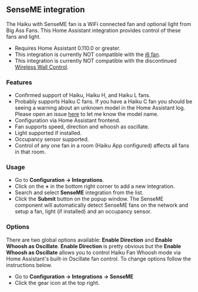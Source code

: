 ## SenseME integration

The Haiku with SenseME fan is a WiFi connected fan and optional light from Big Ass Fans. This Home Assistant integration provides control of these fans and light.

* Requires Home Assistant 0.110.0 or greater.
* This integration is currently NOT compatible with the [i6 fan](https://www.bigassfans.com/fans/i6/).
* This integration is currently NOT compatible with the discontinued [Wireless Wall Control](https://www.bigassfans.com/docs/haiku/accessories/cutsheet-haiku-wall-control.pdf).

### Features

* Confirmed support of Haiku, Haiku H, and Haiku L fans.
* Probably supports Haiku C fans. If you have a Haiku C fan you should be seeing a warning about an unknown model in the Home Assistant log. Please open an issue [here](https://github.com/mikelawrence/senseme-hacs/issues) to let me know the model name.
* Configuration via Home Assistant frontend.
* Fan supports speed, direction and whoosh as oscillate.
* Light supported if installed.
* Occupancy sensor supported.
* Control of any one fan in a room (Haiku App configured) affects all fans in that room.

### Usage

* Go to **Configuration -> Integrations**.
* Click on the **+** in the bottom right corner to add a new integration.
* Search and select **SenseME** integration from the list.
* Click the **Submit** button on the popup window. The SenseME component will automatically detect SenseME fans on the network and setup a fan, light (if installed) and an occupancy sensor.

### Options

There are two global options available: **Enable Direction** and **Enable Whoosh as Oscillate**. **Enable Direction** is pretty obvious but the **Enable Whoosh as Oscillate** allows you to control Haiku Fan Whoosh mode via Home Assistant's built-in Oscillate fan control. To change options follow the instructions below.

* Go to **Configuration -> Integrations -> SenseME**
* Click the gear icon at the top right.
